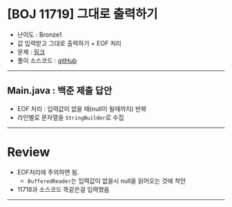 # \[BOJ 11719] 그대로 출력하기

- 난이도 : Bronze1
- 값 입력받고 그대로 출력하기 + EOF 처리
- 문제 : <a href="https://www.acmicpc.net/problem/11719" target="_blank">링크</a>
- 풀이 소스코드 :  <a href="src/Main.java" target="_blank">gitHub</a>

---  

## Main.java : 백준 제출 답안
- EOF 처리 : 입력값이 없을 때(null이 될때까지) 반복
- 라인별로 문자열을 `StringBuilder`로 수집

---

# Review
- EOF처리에 주의하면 됨.
    - `BufferedReader`는 입력값이 없을시 null을 읽어오는 것에 착안
- 11718과 소스코드 똑같은걸 입력했음

---
